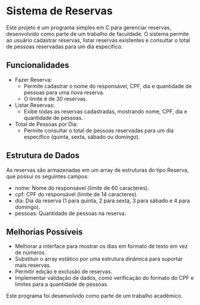 # Sistema de Reservas

Este projeto é um programa simples em C para gerenciar reservas, desenvolvido como parte de um trabalho de faculdade. O sistema permite ao usuário cadastrar reservas, listar reservas existentes e consultar o total de pessoas reservadas para um dia específico.


## Funcionalidades

- Fazer Reserva:
    - Permite cadastrar o nome do responsável, CPF, dia e quantidade de pessoas para uma nova reserva.
    - O limite é de 30 reservas.
- Listar Reservas:
    - Exibe todas as reservas cadastradas, mostrando nome, CPF, dia e quantidade de pessoas.
- Total de Pessoas por Dia:
    - Permite consultar o total de pessoas reservadas para um dia específico (quinta, sexta, sábado ou domingo).

## Estrutura de Dados

As reservas são armazenadas em um array de estruturas do tipo Reserva, que possui os seguintes campos:

- nome: Nome do responsável (limite de 60 caracteres).
- cpf: CPF do responsável (limite de 14 caracteres).
- dia: Dia da reserva (1 para quinta, 2 para sexta, 3 para sábado e 4 para domingo).
- pessoas: Quantidade de pessoas na reserva.

## Melhorias Possíveis

- Melhorar a interface para mostrar os dias em formato de texto em vez de números.
- Substituir o array estático por uma estrutura dinâmica para suportar mais reservas.
- Permitir edição e exclusão de reservas.
- Implementar validação de dados, como verificação do formato do CPF e limites para a quantidade de pessoas.

Este programa foi desenvolvido como parte de um trabalho acadêmico. 
